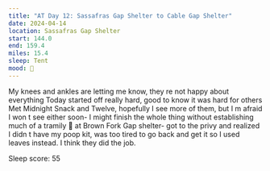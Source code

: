 ```yaml
---
title: "AT Day 12: Sassafras Gap Shelter to Cable Gap Shelter"
date: 2024-04-14
location: Sassafras Gap Shelter
start: 144.0
end: 159.4
miles: 15.4
sleep: Tent
mood: 🙂
---
```

My knees and ankles are letting me know, they re not happy about everything
Today started off really hard, good to know it was hard for others
Met Midnight Snack and Twelve, hopefully I see more of them, but I m afraid I won t see either soon- I might
finish the whole thing without establishing much of a tramily
💩 at Brown Fork Gap shelter- got to the privy and realized I didn t have my poop kit, was too tired to go back
and get it so I used leaves instead. I think they did the job.

Sleep score: 55